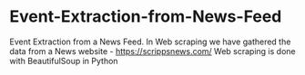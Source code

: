 # Event-Extraction-from-News-Feed
Event Extraction from a News Feed. In Web scraping we have gathered the data from a News website  -  https://scrippsnews.com/ Web scraping is done with BeautifulSoup in Python
